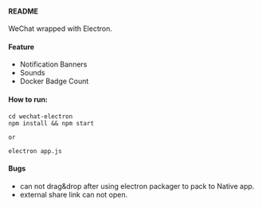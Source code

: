 
#### README

WeChat wrapped with Electron.

#### Feature

* Notification Banners
* Sounds
* Docker Badge Count


#### How to run:

```
cd wechat-electron
npm install && npm start

or 

electron app.js
```

#### Bugs

* can not drag&drop after using electron packager to pack to Native app.
* external share link can not open.
